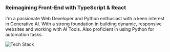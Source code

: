 ### Reimagining Front-End with TypeScript & React

I'm a passionate Web Developer and Python enthusiast with a keen interest in Generative AI. With a strong foundation in building dynamic, responsive websites and working with AI Tools. Also proficient in using Python for automation tasks.

<img src="https://skillicons.dev/icons?i=ts,nextjs,svelte,graphql,tailwindcss,python&perline=8" alt="Tech Stack" /> 
